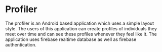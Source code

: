# Profiler

The profiler is an Android based application which uses a simple layout style. The users of this application can create profiles of individuals they meet over time and can see these profiles whenever they feel like it. The application uses firebase realtime database as well as firebase authentication.
